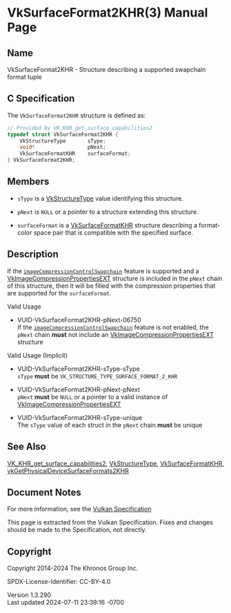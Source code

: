 # VkSurfaceFormat2KHR(3) Manual Page

## Name

VkSurfaceFormat2KHR - Structure describing a supported swapchain format
tuple



## <a href="#_c_specification" class="anchor"></a>C Specification

The `VkSurfaceFormat2KHR` structure is defined as:

``` c
// Provided by VK_KHR_get_surface_capabilities2
typedef struct VkSurfaceFormat2KHR {
    VkStructureType       sType;
    void*                 pNext;
    VkSurfaceFormatKHR    surfaceFormat;
} VkSurfaceFormat2KHR;
```

## <a href="#_members" class="anchor"></a>Members

- `sType` is a [VkStructureType](https://registry.khronos.org/vulkan/specs/1.3-extensions/man/html/VkStructureType.html) value identifying
  this structure.

- `pNext` is `NULL` or a pointer to a structure extending this
  structure.

- `surfaceFormat` is a [VkSurfaceFormatKHR](https://registry.khronos.org/vulkan/specs/1.3-extensions/man/html/VkSurfaceFormatKHR.html)
  structure describing a format-color space pair that is compatible with
  the specified surface.

## <a href="#_description" class="anchor"></a>Description

If the <a
href="https://registry.khronos.org/vulkan/specs/1.3-extensions/html/vkspec.html#features-imageCompressionControlSwapchain"
target="_blank"
rel="noopener"><code>imageCompressionControlSwapchain</code></a> feature
is supported and a
[VkImageCompressionPropertiesEXT](https://registry.khronos.org/vulkan/specs/1.3-extensions/man/html/VkImageCompressionPropertiesEXT.html)
structure is included in the `pNext` chain of this structure, then it
will be filled with the compression properties that are supported for
the `surfaceFormat`.

Valid Usage

- <a href="#VUID-VkSurfaceFormat2KHR-pNext-06750"
  id="VUID-VkSurfaceFormat2KHR-pNext-06750"></a>
  VUID-VkSurfaceFormat2KHR-pNext-06750  
  If the <a
  href="https://registry.khronos.org/vulkan/specs/1.3-extensions/html/vkspec.html#features-imageCompressionControlSwapchain"
  target="_blank"
  rel="noopener"><code>imageCompressionControlSwapchain</code></a>
  feature is not enabled, the `pNext` chain **must** not include an
  [VkImageCompressionPropertiesEXT](https://registry.khronos.org/vulkan/specs/1.3-extensions/man/html/VkImageCompressionPropertiesEXT.html)
  structure

Valid Usage (Implicit)

- <a href="#VUID-VkSurfaceFormat2KHR-sType-sType"
  id="VUID-VkSurfaceFormat2KHR-sType-sType"></a>
  VUID-VkSurfaceFormat2KHR-sType-sType  
  `sType` **must** be `VK_STRUCTURE_TYPE_SURFACE_FORMAT_2_KHR`

- <a href="#VUID-VkSurfaceFormat2KHR-pNext-pNext"
  id="VUID-VkSurfaceFormat2KHR-pNext-pNext"></a>
  VUID-VkSurfaceFormat2KHR-pNext-pNext  
  `pNext` **must** be `NULL` or a pointer to a valid instance of
  [VkImageCompressionPropertiesEXT](https://registry.khronos.org/vulkan/specs/1.3-extensions/man/html/VkImageCompressionPropertiesEXT.html)

- <a href="#VUID-VkSurfaceFormat2KHR-sType-unique"
  id="VUID-VkSurfaceFormat2KHR-sType-unique"></a>
  VUID-VkSurfaceFormat2KHR-sType-unique  
  The `sType` value of each struct in the `pNext` chain **must** be
  unique

## <a href="#_see_also" class="anchor"></a>See Also

[VK_KHR_get_surface_capabilities2](https://registry.khronos.org/vulkan/specs/1.3-extensions/man/html/VK_KHR_get_surface_capabilities2.html),
[VkStructureType](https://registry.khronos.org/vulkan/specs/1.3-extensions/man/html/VkStructureType.html),
[VkSurfaceFormatKHR](https://registry.khronos.org/vulkan/specs/1.3-extensions/man/html/VkSurfaceFormatKHR.html),
[vkGetPhysicalDeviceSurfaceFormats2KHR](https://registry.khronos.org/vulkan/specs/1.3-extensions/man/html/vkGetPhysicalDeviceSurfaceFormats2KHR.html)

## <a href="#_document_notes" class="anchor"></a>Document Notes

For more information, see the <a
href="https://registry.khronos.org/vulkan/specs/1.3-extensions/html/vkspec.html#VkSurfaceFormat2KHR"
target="_blank" rel="noopener">Vulkan Specification</a>

This page is extracted from the Vulkan Specification. Fixes and changes
should be made to the Specification, not directly.

## <a href="#_copyright" class="anchor"></a>Copyright

Copyright 2014-2024 The Khronos Group Inc.

SPDX-License-Identifier: CC-BY-4.0

Version 1.3.290  
Last updated 2024-07-11 23:39:16 -0700
